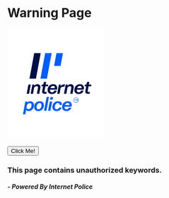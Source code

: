 # Warning Page

<!--![alt text](https://github.com/MizanurRemon/warningpage/blob/main/ic_logo_vertical.png=250x250?raw=true)-->
<img src="https://github.com/MizanurRemon/warningpage/blob/main/ic_logo_vertical.png" data-canonical-src="https://github.com/MizanurRemon/warningpage/blob/main/ic_logo_vertical.png"  height="250" />

<button type="button">Click Me!</button>
### This page contains unauthorized keywords.
##### - Powered By Internet Police

